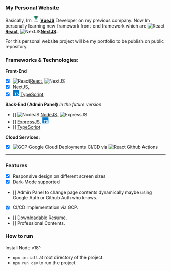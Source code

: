 ### My Personal Website
Basically, Im <img src="https://raw.githubusercontent.com/devicons/devicon/master/icons/vuejs/vuejs-original-wordmark.svg" alt="VueJS" width="20" height="20"> **[VueJS](https://vuejs.org/ "VueJS")** Developer on my previous company. Now Im personally learning new framework front-end framework which are  <img src="https://camo.githubusercontent.com/789ae0acdd26c18f81088d4715b285e2c292aedf7f899aee09b71c43dfe362f2/68747470733a2f2f63646e312e69636f6e66696e6465722e636f6d2f646174612f69636f6e732f70726f6772616d696e672d646576656c6f706d656e742d382f32342f72656163745f6c6f676f2d3531322e706e67" alt="React" width="20" height="20">**[React](https://react.dev/ "React")**, <img src="https://cdn.worldvectorlogo.com/logos/nextjs-2.svg" alt="NextJS" width="20" height="20">**[NextJS](https://nextjs.org/ "NextJS")**.

For this personal website project will be my portfolio to be publish on public repository. 

### **Frameworks** & **Technologies**:

**Front-End**
- [x] <img src="https://camo.githubusercontent.com/789ae0acdd26c18f81088d4715b285e2c292aedf7f899aee09b71c43dfe362f2/68747470733a2f2f63646e312e69636f6e66696e6465722e636f6d2f646174612f69636f6e732f70726f6772616d696e672d646576656c6f706d656e742d382f32342f72656163745f6c6f676f2d3531322e706e67" alt="React" width="20" height="20">[React](https://react.dev/ "React"), <img src="https://cdn.worldvectorlogo.com/logos/nextjs-2.svg" alt="NextJS" width="20" height="20">
- [x] [NextJS](https://nextjs.org/ "NextJS"), 
- [x] <img src="https://raw.githubusercontent.com/devicons/devicon/master/icons/typescript/typescript-original.svg" alt="TypeScript" width="20" height="20"> [TypeScript](typescriptlang "TypeScript"),

**Back-End (Admin Panel)**
*In the future version*
- [] <img src="https://encrypted-tbn0.gstatic.com/images?q=tbn:ANd9GcS0ZY7pSp8vUlxBODPl3S4YYzsx0Ht-sB7EkQ&s" alt="NodeJS" width="20" height="20"> [NodeJS](https://nodejs.org/en "NodeJS"), <img src="https://w7.pngwing.com/pngs/925/447/png-transparent-express-js-node-js-javascript-mongodb-node-js-text-trademark-logo.png" alt="ExpressJS" width="20" height="20"> 
- [] [ExpressJS](https://expressjs.com/ "ExpressJS"), <img src="https://raw.githubusercontent.com/devicons/devicon/master/icons/typescript/typescript-original.svg" alt="TypeScript" width="20" height="20"> 
- [] [TypeScript](typescriptlang "TypeScript")

**Cloud Services:**
- [x] <img src="https://www.vectorlogo.zone/logos/google_cloud/google_cloud-icon.svg" alt="GCP" width="20" height="20"> Google Cloud Deployments CI/CD via <img src="https://cdn-icons-png.flaticon.com/512/25/25231.png" alt="React" width="20" height="20"> Github Actions

------------


### Features
- [x] Responsive design on different screen sizes 
- [x] Dark-Mode supported
- [] Admin Panel to change page contents dynamically maybe using Google Auth or Github Auth who knows.
- [x] CI/CD Implementation via GCP.
- [] Downloadable Resume.
- [] Professional Contents.

### How to run
Install Node v18^
- ``npm install`` at root directory of the project.
- ``npm run dev`` to run the project.
